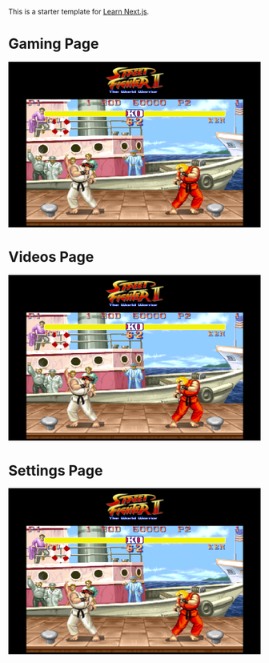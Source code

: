 This is a starter template for [Learn Next.js](https://nextjs.org/learn).

# Gaming Page
![GamingHub](https://github.com/soyrvelez/multiverse-fighter/blob/main/img/docs/game-overview.png?sanitize=true)
# Videos Page
![VideosHub](https://github.com/soyrvelez/multiverse-fighter/blob/main/img/docs/game-overview.png?sanitize=true)
# Settings Page
![SettingsHub](https://github.com/soyrvelez/multiverse-fighter/blob/main/img/docs/game-overview.png?sanitize=true)

